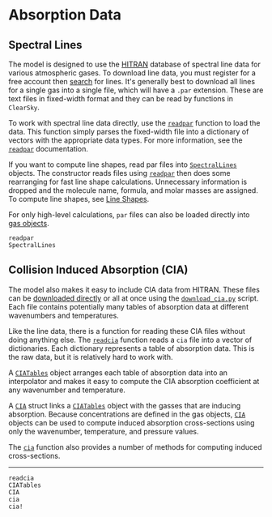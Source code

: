# Absorption Data

## Spectral Lines

The model is designed to use the [HITRAN](https://hitran.org/) database of spectral line data for various atmospheric gases. To download line data, you must register for a free account then [search](https://hitran.org/lbl/) for lines. It's generally best to download all lines for a single gas into a single file, which will have a `.par` extension. These are text files in fixed-width format and they can be read by functions in `ClearSky`.

To work with spectral line data directly, use the [`readpar`](@ref) function to load the data. This function simply parses the fixed-width file into a dictionary of vectors with the appropriate data types. For more information, see the [`readpar`](@ref) documentation.

If you want to compute line shapes, read par files into [`SpectralLines`](@ref) objects. The constructor reads files using [`readpar`](@ref) then does some rearranging for fast line shape calculations. Unnecessary information is dropped and the molecule name, formula, and molar masses are assigned. To compute line shapes, see [Line Shapes](line_shapes.md).

For only high-level calculations, `par` files can also be loaded directly into [gas objects](gas_objects.md).

```@docs
readpar
SpectralLines
```

## Collision Induced Absorption (CIA)

The model also makes it easy to include CIA data from HITRAN. These files can be  [downloaded directly](https://hitran.org/cia/) or all at once using the [`download_cia.py`](https://github.com/markmbaum/ClearSky.jl/blob/main/scripts/download_cia.py) script. Each file contains potentially many tables of absorption data at different wavenumbers and temperatures.

Like the line data, there is a function for reading these CIA files without doing anything else. The [`readcia`](@ref) function reads a `cia` file into a vector of dictionaries. Each dictionary represents a table of absorption data. This is the raw data, but it is relatively hard to work with.

A [`CIATables`](@ref) object arranges each table of absorption data into an interpolator and makes it easy to compute the CIA absorption coefficient at any wavenumber and temperature.

A [`CIA`](@ref) struct links a [`CIATables`](@ref) object with the gasses that are inducing absorption. Because concentrations are defined in the gas objects, [`CIA`](@ref) objects can be used to compute induced absorption cross-sections using only the wavenumber, temperature, and pressure values.

The [`cia`](@ref) function also provides a number of methods for computing induced cross-sections.

-----

```@docs
readcia
CIATables
CIA
cia
cia!
```
